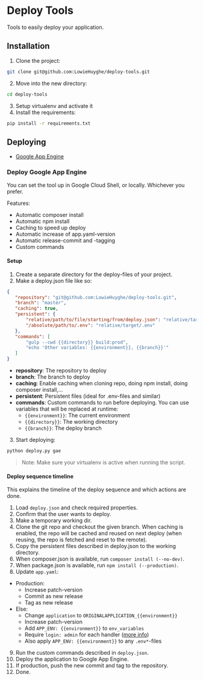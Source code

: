 # Deploy Tools

Tools to easily deploy your application.


## Installation

1. Clone the project:

 ```bash
git clone git@github.com:LowieHuyghe/deploy-tools.git
```
2. Move into the new directory:

 ```bash
cd deploy-tools
```
3. Setup virtualenv and activate it
4. Install the requirements:

 ```bash
pip install -r requirements.txt
```


## Deploying

* [Google App Engine](#deploygoogleappengine)


<a href="#deploygoogleappengine"></a>
### Deploy Google App Engine

You can set the tool up in Google Cloud Shell, or locally. Whichever you prefer.

Features:
* Automatic composer install
* Automatic npm install
* Caching to speed up deploy
* Automatic increase of app.yaml-version
* Automatic release-commit and -tagging
* Custom commands


#### Setup

1. Create a separate directory for the deploy-files of your project.
2. Make a deploy.json file like so:

 ```json
{
    "repository": "git@github.com:LowieHuyghe/deploy-tools.git",
    "branch": "master",
    "caching": true,
    "persistent": {
        "relative/path/to/file/starting/from/deploy.json": "relative/target/path",
        "/absolute/path/to/.env": "relative/target/.env"
    },
    "commands": [
        "gulp --cwd {{directory}} build:prod",
        "echo 'Other variables: {{environment}}, {{branch}}'"
    ]
}
```
  * **repository**: The repository to deploy
  * **branch**: The branch to deploy
  * **caching**: Enable caching when cloning repo, doing npm install, doing composer install,...
  * **persistent**: Persistent files (ideal for .env-files and similar)
  * **commands**: Custom commands to run before deploying. You can use variables that will be replaced at runtime:
    - `{{environment}}`: The current environment
    - `{{directory}}`: The working directory
    - `{{branch}}`: The deploy branch
3. Start deploying:

 ```bash
python deploy.py gae
```

> Note: Make sure your virtualenv is active when running the script.


#### Deploy sequence timeline

This explains the timeline of the deploy sequence and which actions are done.

1. Load `deploy.json` and check required properties.
2. Confirm that the user wants to deploy.
3. Make a temporary working dir.
4. Clone the git repo and checkout the given branch. When caching is enabled,
the repo will be cached and reused on next deploy (when reusing, the repo is
fetched and reset to the remote). 
5. Copy the persistent files described in deploy.json to the working directory.
6. When composer.json is available, run `composer install (--no-dev)`.
7. When package.json is available, run `npm install (--production)`.
8. Update `app.yaml`:
  * Production:
    - Increase patch-version
    - Commit as new release
    - Tag as new release
  * Else:
    - Change `application` to `ORIGINALAPPLICATION_{{environment}}`
    - Increase patch-version
    - Add `APP_ENV: {{environment}}` to `env_variables`
    - Require `login: admin` for each handler ([more info](https://cloud.google.com/appengine/docs/python/config/appref#handlers_login))
    - Also apply `APP_ENV: {{environment}}` to any `.env*`-files
9. Run the custom commands described in `deploy.json`.
10. Deploy the application to Google App Engine.
11. If production, push the new commit and tag to the repository.
12. Done.
